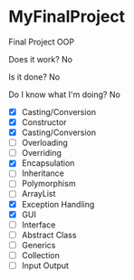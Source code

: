 # MyFinalProject
Final Project OOP


Does it work?
No

Is it done?
No

Do I know what I'm doing?
No

- [x] Casting/Conversion
- [x] Constructor
- [x] Casting/Conversion
- [ ] Overloading
- [ ] Overriding
- [x] Encapsulation
- [ ] Inheritance
- [ ] Polymorphism
- [ ] ArrayList
- [x] Exception Handling
- [x] GUI
- [ ] Interface
- [ ] Abstract Class
- [ ] Generics
- [ ] Collection
- [ ] Input Output
